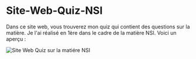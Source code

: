 # Site-Web-Quiz-NSI
Dans ce site web, vous trouverez mon quiz qui contient des questions sur la matière. Je l'ai réalisé en 1ère dans le cadre de la matière NSI. Voici un aperçu :

![Site Web Quiz sur la matiére NSI](https://github.com/user-attachments/assets/d2910f9b-9d23-4b3f-993b-a0f5aa34eab4)
